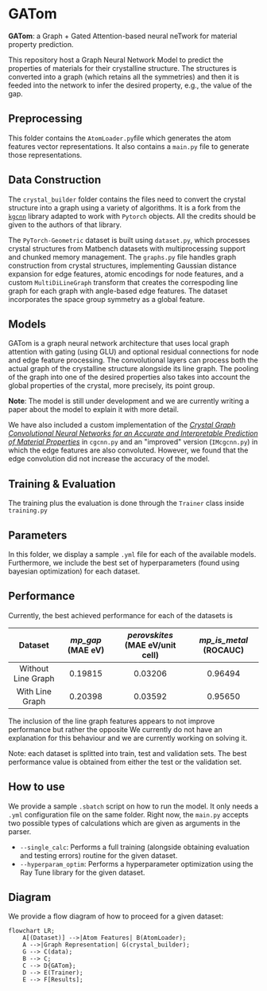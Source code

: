 # GATom

**GATom**: a Graph + Gated Attention-based neural neTwork for material property prediction.

This repository host a Graph Neural Network Model to predict the properties of materials for their crystalline structure.
The structures is converted into a graph (which retains all the symmetries) and then it is feeded into the network to infer the desired property, e.g., the value of the gap.

## Preprocessing

This folder contains the `AtomLoader.py`file which generates the atom features vector representations.
It also contains a `main.py` file to generate those representations.

## Data Construction

The `crystal_builder` folder contains the files need to convert the crystal structure into a graph using a variety of algorithms.
It is a fork from the [`kgcnn`](https://github.com/aimat-lab/gcnn_keras/tree/master/kgcnn/crystal) library adapted to work with `Pytorch` objects. All the credits should be given to the authors of that library.

The `PyTorch-Geometric` dataset is built using `dataset.py`, which processes crystal structures from Matbench datasets with multiprocessing support and chunked memory management. 
The `graphs.py` file handles graph construction from crystal structures, implementing Gaussian distance expansion for edge features, atomic encodings for node features, and a custom `MultiDiLineGraph` transform that creates the correspoding line graph for each graph with angle-based edge features. The dataset incorporates the space group symmetry as a global feature.

## Models 

GATom is a graph neural network architecture that uses local graph attention with gating (using GLU) and optional residual connections for node and edge feature processing. The convolutional layers can process both the actual graph of the crystalline structure alongside its line graph.
The pooling of the graph into one of the desired properties also takes into account the global properties of the crystal, more precisely, its point group.

**Note**: The model is still under development and we are currently writing a paper about the model to explain it with more detail.

We have also included a custom implementation of the [_Crystal Graph Convolutional Neural Networks for an Accurate and Interpretable Prediction of Material Properties_](https://doi.org/10.1103/PhysRevLett.120.145301) in `cgcnn.py` and an "improved" version (`IMcgcnn.py`) in which the edge features are also convoluted. However, we found that the edge convolution did not increase the accuracy of the model.

## Training & Evaluation

The training plus the evaluation is done through the `Trainer` class inside `training.py`

## Parameters

In this folder, we display a sample `.yml` file for each of the available models.
Furthermore, we include the best set of hyperparameters (found using bayesian optimization) for each dataset.

## Performance

Currently, the best achieved performance for each of the datasets is


|           Dataset           	| _mp_gap_ (MAE eV) 	| _perovskites_ (MAE eV/unit cell) 	| _mp_is_metal_ (ROCAUC) 	|
|:---------------------------:	|:-----------------:	|:--------------------------------:	|:----------------------:	|
| Without Line Graph 	| 0.19815           	| 0.03206                          	| 0.96494                	|
| With Line Graph    	| 0.20398           	| 0.03592                          	| 0.95650                	|

The inclusion of the line graph features appears to not improve performance but rather the opposite
We currently do not have an explanation for this behaviour and we are currently working on solving it.

Note: each dataset is splitted into train, test and validation sets. The best performance value is obtained from either the test or the validation set.

## How to use

We provide a sample `.sbatch` script on how to run the model. 
It only needs a `.yml` configuration file on the same folder.
Right now, the `main.py` accepts two possible types of calculations which are given as arguments in the parser.

- `--single_calc`: Performs a full training (alongside obtaining evaluation and testing errors) routine for the given dataset.
- `--hyperparam_optim`: Performs a hyperparameter optimization using the Ray Tune library for the given dataset.

## Diagram

We provide a flow diagram of how to proceed for a given dataset:

```mermaid
flowchart LR;
    A[(Dataset)] -->|Atom Features| B(AtomLoader);
    A -->|Graph Representation| G(crystal_builder);
    G --> C(data);
    B --> C;
    C --> D{GATom};
    D --> E(Trainer);
    E --> F[Results];
```

